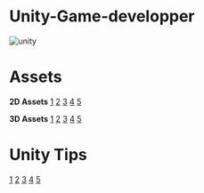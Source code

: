 # Unity-Game-developper

![unity](https://user-images.githubusercontent.com/77782157/168759245-89094dac-1e0a-4284-9fa1-5dfe8d3a5df4.png)

# Assets
**2D Assets**
[1](https://assetstore.unity.com/packages/2d/gui/icons/poly-art-animal-icons-195035)
[2](https://assetstore.unity.com/packages/2d/gui/icons/poly-art-animal-icons-195035)
[3](https://assetstore.unity.com/packages/2d/gui/icons/poly-art-animal-icons-195035)
[4](https://assetstore.unity.com/packages/2d/gui/icons/poly-art-animal-icons-195035)
[5](https://assetstore.unity.com/packages/2d/gui/icons/poly-art-animal-icons-195035)

**3D Assets**
[1](https://assetstore.unity.com/packages/3d/characters/creatures/kawaii-slime-221172)
[2](https://assetstore.unity.com/packages/3d/kart-skins-karting-microgame-add-ons-174460)
[3](https://assetstore.unity.com/packages/3d/vehicles/land/realistic-mobile-car-demo-173467)
[4](https://assetstore.unity.com/packages/3d/lego-ninjago-lego-microgame-add-ons-202944)
[5](https://assetstore.unity.com/packages/3d/props/weapons/3d-low-poly-ak47-and-m16-217961)

# Unity Tips
[1](https://www.gamedeveloper.com/design/50-tips-and-best-practices-for-unity-2016-edition-)
[2](https://medium.com/swlh/top-10-unity-tricks-that-most-people-dont-take-advantage-of-6e3aae59d9da)
[3](http://cgcookie.com/posts/30-things-every-unity-developer-should-know)
[4](https://www.toptal.com/unity-unity3d/tips-and-practices)
[5](https://medium.com/ironequal/8-gamedev-unity-essential-beginner-tips-a80d80a8ae78)
